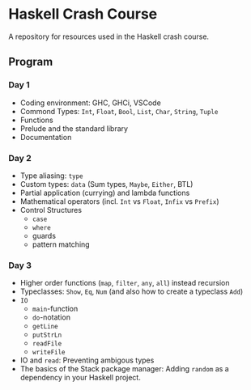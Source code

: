 # Haskell Crash Course

A repository for resources used in the Haskell crash course.

## Program

### Day 1
 - Coding environment: GHC, GHCi, VSCode
 - Commond Types: `Int`, `Float`, `Bool`, `List`, `Char`, `String`, `Tuple`
 - Functions
 - Prelude and the standard library
 - Documentation

### Day 2
 - Type aliasing: `type`
 - Custom types: `data` (Sum types, `Maybe`, `Either`, BTL)
 - Partial application (currying) and lambda functions
 - Mathematical operators (incl. `Int` vs `Float`, `Infix` vs `Prefix`)
 - Control Structures
    - `case`
    - `where`
    - guards
    - pattern matching

### Day 3
  - Higher order functions (`map`, `filter`, `any`, `all`) instead recursion
  - Typeclasses: `Show`, `Eq`, `Num` (and also how to create a typeclass `Add`)
  - `IO`
    - `main`-function
    - `do`-notation
    - `getLine`
    - `putStrLn`
    - `readFile`
    - `writeFile`
  - IO and `read`: Preventing ambigous types
  - The basics of the Stack package manager: Adding `random` as a dependency in your Haskell project.

